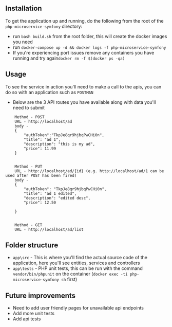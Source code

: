 ## Installation

To get the application up and running, do the following from the root of the `php-microservice-symfony` directory:
- run `bash build.sh` from the root folder, this will create the docker images you need
- run `docker-compose up -d && docker logs -f php-microservice-symfony`
- If you're experiencing port issues remove any containers you have running and try again`docker rm -f $(docker ps -qa)`
    
## Usage
To see the service in action you'll need to make a call to the apis, you can do so with an application such as `POSTMAN`

- Below are the 3 API routes you have available along with data you'll need to submit
``` 
    Method - POST 
    URL - http://localhost/ad
    body -
    {
    	"authToken":"TkpJe8qr9hjbqPwCHi0n", 
    	"title": "ad 1", 
    	"description": "this is my ad", 
    	"price": 11.99
    }
    
    
    Method - PUT
    URL - http://localhost/ad/{id} (e.g. http://localhost/ad/1 can be used after POST has been fired)
    body -
    {
    	"authToken": "TkpJe8qr9hjbqPwCHi0n", 
    	"title": "ad 1 edited", 
    	"description": "edited desc", 
    	"price": 12.50
    	
    }
    
    
    Method - GET
    URL - http://localhost/ad/list  
 ```
 
 
 ## Folder structure
 - `app\src` - This is where you'll find the actual source code of the application, here you'll see entities, services and controllers
 - `app\tests` - PHP unit tests, this can be run with the command `vendor/bin/phpunit` on the container (`docker exec -ti php-microservice-symfony sh` first)
 
 
 ## Future improvements
 - Need to add user friendly pages for unavailable api endpoints
 - Add more unit tests
 - Add api tests

